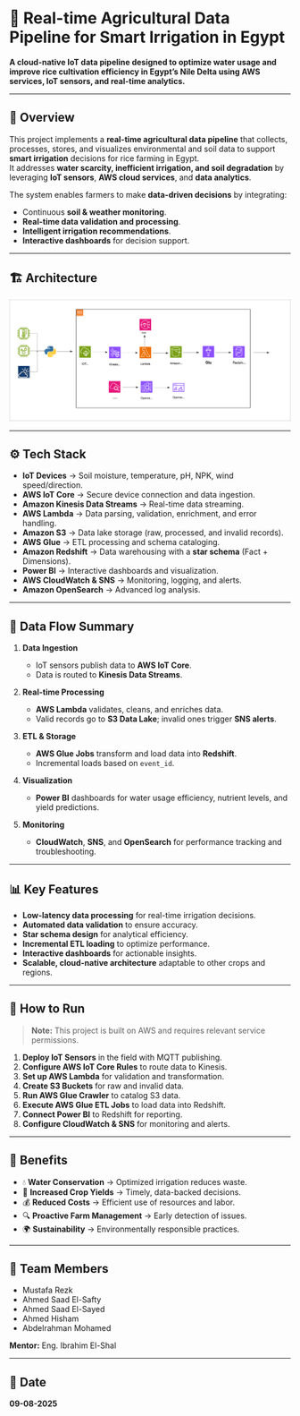 # 🌾 Real-time Agricultural Data Pipeline for Smart Irrigation in Egypt

**A cloud-native IoT data pipeline designed to optimize water usage and improve rice cultivation efficiency in Egypt’s Nile Delta using AWS services, IoT sensors, and real-time analytics.**

---

## 📌 Overview
This project implements a **real-time agricultural data pipeline** that collects, processes, stores, and visualizes environmental and soil data to support **smart irrigation** decisions for rice farming in Egypt.  
It addresses **water scarcity, inefficient irrigation, and soil degradation** by leveraging **IoT sensors**, **AWS cloud services**, and **data analytics**.

The system enables farmers to make **data-driven decisions** by integrating:
- Continuous **soil & weather monitoring**.  
- **Real-time data validation and processing**.  
- **Intelligent irrigation recommendations**.  
- **Interactive dashboards** for decision support.

---

## 🏗️ Architecture

![Pipeline Architecture](Images/pipeline.drawio-4.svg)

---

## ⚙️ Tech Stack

- **IoT Devices** → Soil moisture, temperature, pH, NPK, wind speed/direction.  
- **AWS IoT Core** → Secure device connection and data ingestion.  
- **Amazon Kinesis Data Streams** → Real-time data streaming.  
- **AWS Lambda** → Data parsing, validation, enrichment, and error handling.  
- **Amazon S3** → Data lake storage (raw, processed, and invalid records).  
- **AWS Glue** → ETL processing and schema cataloging.  
- **Amazon Redshift** → Data warehousing with a **star schema** (Fact + Dimensions).  
- **Power BI** → Interactive dashboards and visualization.  
- **AWS CloudWatch & SNS** → Monitoring, logging, and alerts.  
- **Amazon OpenSearch** → Advanced log analysis.

---

## 📂 Data Flow Summary

1. **Data Ingestion**
   - IoT sensors publish data to **AWS IoT Core**.  
   - Data is routed to **Kinesis Data Streams**.

2. **Real-time Processing**
   - **AWS Lambda** validates, cleans, and enriches data.  
   - Valid records go to **S3 Data Lake**; invalid ones trigger **SNS alerts**.

3. **ETL & Storage**
   - **AWS Glue Jobs** transform and load data into **Redshift**.  
   - Incremental loads based on `event_id`.

4. **Visualization**
   - **Power BI** dashboards for water usage efficiency, nutrient levels, and yield predictions.

5. **Monitoring**
   - **CloudWatch**, **SNS**, and **OpenSearch** for performance tracking and troubleshooting.

---

## 📊 Key Features

- **Low-latency data processing** for real-time irrigation decisions.  
- **Automated data validation** to ensure accuracy.  
- **Star schema design** for analytical efficiency.  
- **Incremental ETL loading** to optimize performance.  
- **Interactive dashboards** for actionable insights.  
- **Scalable, cloud-native architecture** adaptable to other crops and regions.

---

## 🚀 How to Run

> **Note:** This project is built on AWS and requires relevant service permissions.

1. **Deploy IoT Sensors** in the field with MQTT publishing.  
2. **Configure AWS IoT Core Rules** to route data to Kinesis.  
3. **Set up AWS Lambda** for validation and transformation.  
4. **Create S3 Buckets** for raw and invalid data.  
5. **Run AWS Glue Crawler** to catalog S3 data.  
6. **Execute AWS Glue ETL Jobs** to load data into Redshift.  
7. **Connect Power BI** to Redshift for reporting.  
8. **Configure CloudWatch & SNS** for monitoring and alerts.

---

## 🌱 Benefits

- 💧 **Water Conservation** → Optimized irrigation reduces waste.  
- 🌾 **Increased Crop Yields** → Timely, data-backed decisions.  
- 💰 **Reduced Costs** → Efficient use of resources and labor.  
- 🔍 **Proactive Farm Management** → Early detection of issues.  
- 🌍 **Sustainability** → Environmentally responsible practices.

---

## 👥 Team Members

- Mustafa Rezk  
- Ahmed Saad El-Safty  
- Ahmed Saad El-Sayed  
- Ahmed Hisham  
- Abdelrahman Mohamed  

**Mentor:** Eng. Ibrahim El-Shal

---

## 📅 Date
**09-08-2025**
